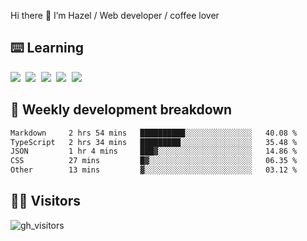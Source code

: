 
Hi there 👋 I’m Hazel / Web developer / coffee lover

## ⌨️ Learning

<samp>
 <a href="https://github.com/vuejs/core"><img src="https://api.iconify.design/logos:vue.svg" /></a>
  <a href="https://github.com/vuejs/core"><img src="https://api.iconify.design/logos:react.svg" /></a>
  <a href="https://github.com/vitejs/vite"><img src="https://api.iconify.design/logos:vitejs.svg" /></a>
  <a href="https://github.com/microsoft/TypeScript"><img src="https://api.iconify.design/logos:typescript-icon.svg" /></a> 
  <a href="https://github.com/unocss/unocss"><img src="https://api.iconify.design/logos:unocss.svg" /></a>
  

</samp>


## 🦀 Weekly development breakdown

<!--START_SECTION:waka-->

```txt
Markdown     2 hrs 54 mins   ██████████░░░░░░░░░░░░░░░   40.08 %
TypeScript   2 hrs 34 mins   █████████░░░░░░░░░░░░░░░░   35.48 %
JSON         1 hr 4 mins     ███▓░░░░░░░░░░░░░░░░░░░░░   14.86 %
CSS          27 mins         █▓░░░░░░░░░░░░░░░░░░░░░░░   06.35 %
Other        13 mins         ▓░░░░░░░░░░░░░░░░░░░░░░░░   03.12 %
```

<!--END_SECTION:waka-->
## 👬🏻 Visitors

![gh_visitors](https://profile-counter.glitch.me/Hazel-Lin/count.svg)

